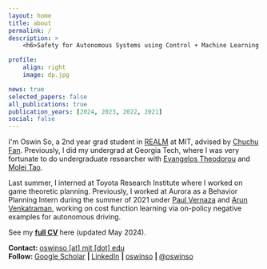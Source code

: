 ```yaml
---
layout: home
title: about
permalink: /
description: >
    <h6>Safety for Autonomous Systems using Control + Machine Learning @ <a href="https://aeroastro.mit.edu/realm">REALM</a>, MIT AeroAstro</h6>

profile:
    align: right
    image: dp.jpg

news: true
selected_papers: false
all_publications: true
publication_years: [2024, 2023, 2022, 2021]
social: false
---
```


I'm Oswin So, a 2nd year grad student in <a href="https://aeroastro.mit.edu/realm">REALM</a> at MIT, advised by <a href="https://chuchu.mit.edu/">Chuchu Fan</a>.
Previously, I did my undergrad at Georgia Tech, where I was very fortunate to do
undergraduate researcher with
<a href="https://scholar.google.com/citations?user=dG9MV7oAAAAJ&hl=en" target="_blank">Evangelos Theodorou</a>
and
<a href="https://mtao8.math.gatech.edu" target="_blank">Molei Tao</a>.


Last summer, I interned at Toyota Research Institute where I worked on game theoretic planning.
Previously, I worked at Aurora as a Behavior Planning Intern during the summer of 2021 under
<a href="https://scholar.google.com/citations?user=daYjNkAAAAAJ&hl=en" target="_blank">Paul Vernaza</a>
and
<a href="https://scholar.google.com/citations?user=Nt4rO1EAAAAJ&hl=en" target="_blank">Arun Venkatraman</a>,
working on cost function learning via on-policy negative examples for autonomous driving.

See my
<b>
    <a href="{{ site.resume_path | prepend: 'https://oswinso.github.io/assets/pdf/' }}" target="_blank">full CV</a>
</b>
here (updated May 2024).

<strong>Contact: </strong> <a href="mailto:oswinso@mit.edu">oswinso [at] mit [dot] edu</a>  
<strong>Follow: </strong>
<a href="https://scholar.google.com/citations?user=AwlxGQgAAAAJ" target="_blank" title="Google Scholar">
    <i class="ai ai-google-scholar"></i> Google Scholar</a>
<strong> | </strong>
<a href="https://www.linkedin.com/in/oswinso" target="_blank" title="LinkedIn">
    <i class="fab fa-linkedin"></i> LinkedIn</a>
<strong> | </strong>
<a href="https://github.com/oswinso" target="_blank" title="GitHub">
    <i class="fab fa-github"></i> oswinso</a>
<strong> | </strong>
<a href="https://twitter.com/oswinso" target="_blank" title="GitHub">
    <i class="fab fa-twitter"></i> @oswinso</a>
<br><br>
